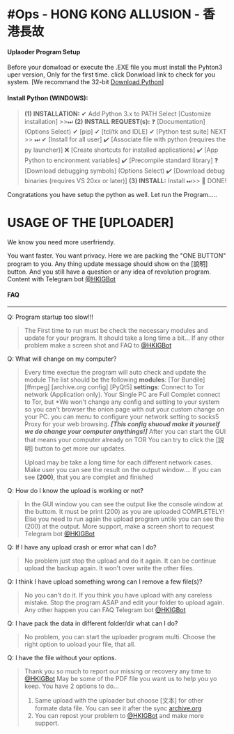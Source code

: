 # #Ops - HONG KONG ALLUSION - 香港長故

#### Uplaoder Program Setup

Before your donwload or execute the .EXE file
you must install the Pyhton3 uper version,
Only for the first time. click Donwload link to check for you system.
[We recommand the 32-bit [Download Python](https://www.python.org/downloads/https://)]

#### Install Python (WINDOWS):

> **(1) INSTALLATION:**
> ✔ Add Python 3.x to PATH
> Select [Customize installation] >>⏭
> **(2) INSTALL REQUEST(s):**
> ❓ [Documentation] (Options Select)
> ✔ [pip]
> ✔ [tcl/tk and IDLE]
> ✔ [Python test suite]
> NEXT >> ⏭
> ✔ [Install for all user]
> ✔️ [Associate file with python (requires the py launcher)]
> ❌ [Create shortcuts for installed applications]
> ✔️ [App Python to encironment variables]
> ✔️ [Precompile standard library]
> ❓ [Download debugging symbols] (Options Select)
> ✔️ [Download debug binaries (requires VS 20xx or later)]
> **(3) INSTALL:**
> Install ⏭>> 👑 DONE!

Congratations you have setup the python as well.
Let run the Program.....

# USAGE OF THE [UPLOADER]

We know you need more userfriendy.

You want faster.
You want privacy.
Here we are packing the "ONE BUTTON" program to you.
Any thing update message should show on the [說明] button.
And you still have a question or any idea of revolution program.
Content with Telegram bot [@HKIGBot](https://t.me/HKIGbot)

#### FAQ

---

Q: Program startup too slow!!!

> The First time to run must be check the necessary modules
> and update for your program.
> It should take a long time a bit...
> If any other problem make a screen shot and FAQ to [@HKIGBot](https://t.me/HKIGbot)

Q: What will change on my computer?

> Every time exectue the program will auto check and update the module
> The list should be the following
> **modules**:
> [Tor Bundile]
> [ffmpeg]
> [archive.org config]
> [PyQt5]
> **settings**:
> Connect to Tor network (Application only).
> Your Single PC are Full Complet connect to Tor, but
> *We won't change any config and setting to your system so you can't browser the onion page with out your custom change on your PC.
> you can menu to configure your network setting to socks5 Proxy for your web browsing.
> ***[**This config shuoud make it yourself we do change your computer anythings!**]***
> After you can start the GUI that means your computer already on TOR
> You can try to click the [說明] button to get more our updates.
>
> Upload may be take a long time for each different network cases.
> Make user you can see the result on the output window....
> If you can see **(200)**, that you are complet and finished

Q: How do I know the upload is working or not?

> In the GUI window you can see the output like the console window at the buttom.
> It must be print (200) as you are uploaded COMPLETELY!
> Else you need to run again the upload program untile you can see the (200) at the output.
> More support, make a screen short to request Telegram bot [@HKIGBot](https://t.me/HKIGbot)

Q: If I have any upload crash or error what can I do?

> No problem just stop the upload and do it again.
> It can be continue upload the backup again.
> It won't over write the other files.

Q: I think I have upload something wrong can I remove a few file(s)?

> No you can't do it.
> If you think you have upload with any careless mistake.
> Stop the program ASAP and edit your folder to upload again. 
> Any other happen you can FAQ Telegram bot [@HKIGBot](https://t.me/HKIGbot)

Q: I have pack the data in different folder/dir what can I do?

> No problem, you can start the uploader program multi.
> Choose the right option to uoload your file, that all.

Q: I have the file without your options.

> Thank you so much to report our missing or recovery any time to [@HKIGBot](https://t.me/HKIGbot)
> May be some of the PDF file you want us to help you yo keep.
> You have 2 options to do...
>
> 1) Same upload with the uploader but choose [文本] for other formate data file.
>    You can see it after the sync [archive.org](https://archive.org/details/@constantinedev)
> 2) You can repost your problem to [@HKIGBot](https://t.me/HKIGbot) and make more support.

